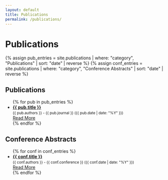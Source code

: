 ```yaml
---
layout: default
title: Publications
permalink: /publications/
---
```


<h1>Publications</h1>

{% assign pub_entries = site.publications | where: "category", "Publications" | sort: "date" | reverse %}
{% assign conf_entries = site.publications | where: "category", "Conference Abstracts" | sort: "date" | reverse %}

<h2>Publications</h2>
<ul>
  {% for pub in pub_entries %}
    <li>
      <strong><a href="{{ pub.url }}">{{ pub.title }}</a></strong><br>
      <small>{{ pub.authors }} - {{ pub.journal }} ({{ pub.date | date: "%Y" }})</small><br>
      <a href="{{ pub.link }}" target="_blank">Read More</a>
    </li>
  {% endfor %}
</ul>

<h2>Conference Abstracts</h2>
<ul>
  {% for conf in conf_entries %}
    <li>
      <strong><a href="{{ conf.url }}">{{ conf.title }}</a></strong><br>
      <small>{{ conf.authors }} - {{ conf.conference }} ({{ conf.date | date: "%Y" }})</small><br>
      <a href="{{ conf.link }}" target="_blank">Read More</a>
    </li>
  {% endfor %}
</ul>
